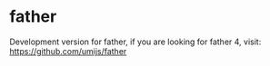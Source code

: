 # father

Development version for father, if you are looking for father 4, visit: https://github.com/umijs/father
